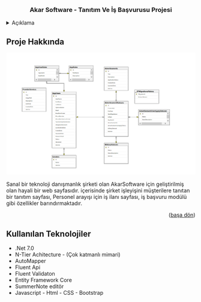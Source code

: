 <!-- Improved compatibility of back to top link: See: https://github.com/othneildrew/Best-README-Template/pull/73 -->
<a name="readme-top"></a>
<!--
*** Thanks for checking out the Best-README-Template. If you have a suggestion
*** that would make this better, please fork the repo and create a pull request
*** or simply open an issue with the tag "enhancement".
*** Don't forget to give the project a star!
*** Thanks again! Now go create something AMAZING! :D
-->



<!-- PROJECT SHIELDS -->
<!--
*** I'm using markdown "reference style" links for readability.
*** Reference links are enclosed in brackets [ ] instead of parentheses ( ).
*** See the bottom of this document for the declaration of the reference variables
*** for contributors-url, forks-url, etc. This is an optional, concise syntax you may use.
*** https://www.markdownguide.org/basic-syntax/#reference-style-links
-->


<!-- PROJECT LOGO -->
<br />

<div align="center">
  <h3 align="center">Akar Software - Tanıtım Ve İş Başvurusu Projesi</h3>
</div>



<!-- TABLE OF CONTENTS -->
<details>
  <summary>Açıklama</summary>
  <ol>
    <li>
      <a href="#about-the-project">Proje Hakkında</a>
    </li>
    <li>
      <a href="#getting-started">Kullanılan Teknolojiler </a>
    </li>
      </ol>
</details>



<!-- ABOUT THE PROJECT -->
## Proje Hakkında 

<img src ="https://github.com/mberkayakardev/AdvertiesmentApp/blob/master/db.png?raw=true" >

Sanal bir teknoloji danışmanlık şirketi olan AkarSoftware için geliştirilmiş olan hayali bir web sayfasıdır. içerisinde şirket işleyişini müşterilere tanıtan bir tanıtım sayfası, Personel arayışı için iş ilanı sayfası, iş başvuru modülü gibi özellikler barındırmaktadır. 

<p align="right">(<a href="#readme-top">başa dön</a>)</p>



## Kullanılan Teknolojiler

* .Net 7.0
* N-Tier Achitecture - (Çok katmanlı mimari)
* AutoMapper
* Fluent Api
* Fluent Validaton
* Entity Framework Core
* SummerNote editör
* Javascript - Html - CSS - Bootstrap 
 
